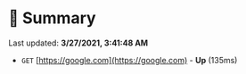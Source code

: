 # 📖 Summary
Last updated: **3/27/2021, 3:41:48 AM**

- `GET` [https://google.com](https://google.com) - **Up** (135ms)

